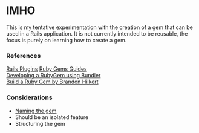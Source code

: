 # IMHO
This is my tentative experimentation with the creation of a gem that can be used in a Rails application.
It is not currently intended to be reusable, the focus is purely on learning how to create a gem.

### References
[Rails Plugins](http://guides.rubyonrails.org/plugins.html)
[Ruby Gems Guides](http://guides.rubygems.org/)  
[Developing a RubyGem using Bundler](http://bundler.io/v1.13/guides/creating_gem.html)  
[Build a Ruby Gem by Brandon Hilkert](http://brandonhilkert.com/courses/build-a-ruby-gem/)  

### Considerations
* [Naming the gem](http://guides.rubygems.org/name-your-gem/)
* Should be an isolated feature
* Structuring the gem
